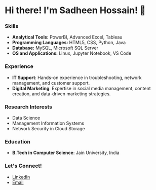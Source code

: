 # Hi there! I'm Sadheen Hossain! 👋

### Skills

- **Analytical Tools:** PowerBI, Advanced Excel, Tableau
- **Programming Languages:** HTML5, CSS, Python, Java
- **Database:** MySQL, Microsoft SQL Server
- **OS and Applications:** Linux, Jupyter Notebook, VS Code

### Experience

- **IT Support**: Hands-on experience in troubleshooting, network management, and customer support.
- **Digital Marketing**: Expertise in social media management, content creation, and data-driven marketing strategies.

### Research Interests

- Data Science
- Management Information Systems
- Network Security in Cloud Storage

### Education

- **B.Tech in Computer Science**: Jain University, India

### Let's Connect!

- [LinkedIn](https://www.linkedin.com/in/sadheen-hossain/)
- [Email](mailto:h.sadheen@gmail.com)


